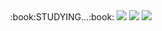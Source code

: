 
<div align="center">
  :book:STUDYING...:book:
<img src="https://img.shields.io/badge/Typescript-3178C6?style=for-the-badge&logo=TypeScript&logoColor=white"> <img src="https://img.shields.io/badge/Javascript-F7DF1E?style=for-the-badge&logo=JavaScript&logoColor=white"> <img src="https://img.shields.io/badge/Visual Studio Code-007ACC?style=for-the-badge&logo=Visual Studio Code&logoColor=white">
</div>
